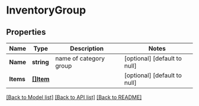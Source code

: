 # InventoryGroup

## Properties
Name | Type | Description | Notes
------------ | ------------- | ------------- | -------------
**Name** | **string** | name of category group | [optional] [default to null]
**Items** | [**[]Item**](Item.md) |  | [optional] [default to null]

[[Back to Model list]](../README.md#documentation-for-models) [[Back to API list]](../README.md#documentation-for-api-endpoints) [[Back to README]](../README.md)


